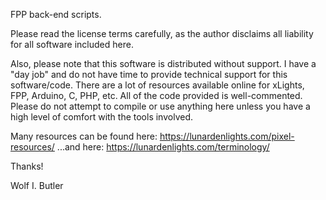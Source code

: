 FPP back-end scripts.

Please read the license terms carefully, as the author disclaims all liability for all software included here.

Also, please note that this software is distributed without support. I have a "day job" and do not have time to provide technical support for this software/code. There are a lot of resources available online for xLights, FPP, Arduino, C, PHP, etc. All of the code provided is well-commented. Please do not attempt to compile or use anything here unless you have a high level of comfort with the tools involved.

Many resources can be found here: https://lunardenlights.com/pixel-resources/
...and here: https://lunardenlights.com/terminology/

Thanks!

Wolf I. Butler
